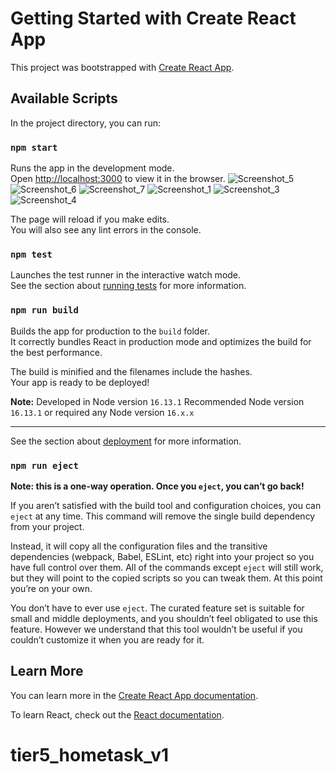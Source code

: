 # Getting Started with Create React App

This project was bootstrapped with [Create React App](https://github.com/facebook/create-react-app).

## Available Scripts

In the project directory, you can run:

### `npm start`

Runs the app in the development mode.\
Open [http://localhost:3000](http://localhost:3000) to view it in the browser.
![Screenshot_5](https://user-images.githubusercontent.com/79007188/181640710-d355f99f-9112-4994-bafd-ca41daae1a7b.png)
![Screenshot_6](https://user-images.githubusercontent.com/79007188/181640718-1b570eb9-0a6d-4737-8702-7c1d3dbe96d4.png)
![Screenshot_7](https://user-images.githubusercontent.com/79007188/181640721-a2b6b379-6177-41dd-a1b7-71babba5262a.png)
![Screenshot_1](https://user-images.githubusercontent.com/79007188/181640724-bf28d88b-d7ae-4f39-ad5d-a52a24d7d00b.png)
![Screenshot_3](https://user-images.githubusercontent.com/79007188/181640727-e455eac0-063e-4044-9cfb-7192decd767c.png)
![Screenshot_4](https://user-images.githubusercontent.com/79007188/181640731-f55e8b77-9101-46e5-9ea5-38fa3241328b.png)

The page will reload if you make edits.\
You will also see any lint errors in the console.

### `npm test`

Launches the test runner in the interactive watch mode.\
See the section about [running tests](https://facebook.github.io/create-react-app/docs/running-tests) for more information.

### `npm run build`

Builds the app for production to the `build` folder.\
It correctly bundles React in production mode and optimizes the build for the best performance.

The build is minified and the filenames include the hashes.\
Your app is ready to be deployed!

**Note:** Developed in Node version `16.13.1` Recommended Node version `16.13.1` or required any Node version `16.x.x`

<hr />



See the section about [deployment](https://facebook.github.io/create-react-app/docs/deployment) for more information.

### `npm run eject`

**Note: this is a one-way operation. Once you `eject`, you can’t go back!**

If you aren’t satisfied with the build tool and configuration choices, you can `eject` at any time. This command will remove the single build dependency from your project.

Instead, it will copy all the configuration files and the transitive dependencies (webpack, Babel, ESLint, etc) right into your project so you have full control over them. All of the commands except `eject` will still work, but they will point to the copied scripts so you can tweak them. At this point you’re on your own.

You don’t have to ever use `eject`. The curated feature set is suitable for small and middle deployments, and you shouldn’t feel obligated to use this feature. However we understand that this tool wouldn’t be useful if you couldn’t customize it when you are ready for it.

## Learn More

You can learn more in the [Create React App documentation](https://facebook.github.io/create-react-app/docs/getting-started).

To learn React, check out the [React documentation](https://reactjs.org/).
# tier5_hometask_v1
